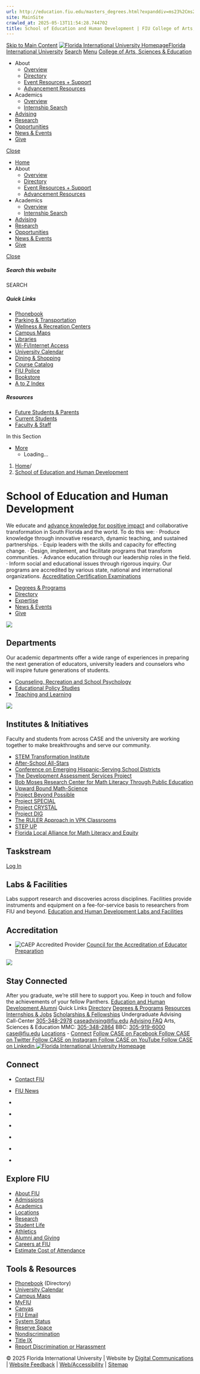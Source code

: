 ```yaml
---
url: http://education.fiu.edu/masters_degrees.html?expanddiv=ms23%2Cms25
site: MainSite
crawled_at: 2025-05-13T11:54:28.744702
title: School of Education and Human Development | FIU College of Arts, Sciences & Education
---
```


[Skip to Main Content](https://case.fiu.edu/sehd/#main-content)
[![Florida International University Homepage](https://digicdn.fiu.edu/core/_assets/images/logo-top.svg)Florida International University](https://www.fiu.edu/)
[Search](https://case.fiu.edu/sehd/)
[Menu](https://case.fiu.edu/sehd/)
[College of Arts, Sciences & Education](https://case.fiu.edu/index.html)
  * About
    * [Overview](https://case.fiu.edu/about/index.html)
    * [Directory](https://case.fiu.edu/about/directory/index.html)
    * [Event Resources + Support](https://case.fiu.edu/about/event-resources-support/index.html)
    * [Advancement Resources](https://case.fiu.edu/about/advancement-resources/index.html)
  * Academics
    * [Overview](https://case.fiu.edu/academics/index.html)
    * [Internship Search](https://case.fiu.edu/academics/internship-search/index.html)
  * [Advising](https://case.fiu.edu/advising/index.html)
  * [Research](https://case.fiu.edu/research/index.html)
  * [Opportunities](https://case.fiu.edu/opportunities/index.html)
  * [News & Events](https://case.fiu.edu/news-events/index.html)
  * [Give](https://case.fiu.edu/give/index.html)


[Close](https://case.fiu.edu/sehd/)
  * [Home](https://case.fiu.edu/index.html)
  * About
    * [Overview](https://case.fiu.edu/about/index.html)
    * [Directory](https://case.fiu.edu/about/directory/index.html)
    * [Event Resources + Support](https://case.fiu.edu/about/event-resources-support/index.html)
    * [Advancement Resources](https://case.fiu.edu/about/advancement-resources/index.html)
  * Academics
    * [Overview](https://case.fiu.edu/academics/index.html)
    * [Internship Search](https://case.fiu.edu/academics/internship-search/index.html)
  * [Advising](https://case.fiu.edu/advising/index.html)
  * [Research](https://case.fiu.edu/research/index.html)
  * [Opportunities](https://case.fiu.edu/opportunities/index.html)
  * [News & Events](https://case.fiu.edu/news-events/index.html)
  * [Give](https://case.fiu.edu/give/index.html)


[ Close ](https://case.fiu.edu/sehd/)
##### Search this website
SEARCH
##### Quick Links
  * [ Phonebook](https://phonebook.fiu.edu)
  * [ Parking & Transportation](https://parking.fiu.edu/)
  * [ Wellness & Recreation Centers](https://dasa.fiu.edu/all-departments/wellness-recreation-centers/)
  * [ Campus Maps](http://campusmaps.fiu.edu/)
  * [ Libraries](https://library.fiu.edu/)
  * [ Wi-Fi/Internet Access](https://network.fiu.edu/)
  * [ University Calendar](https://calendar.fiu.edu/)
  * [ Dining & Shopping](https://shop.fiu.edu/)
  * [ Course Catalog](https://catalog.fiu.edu/)
  * [ FIU Police](https://police.fiu.edu/)
  * [ Bookstore](https://shop.fiu.edu/retail/barnes-noble/course-materials/)
  * [ A to Z Index](https://www.fiu.edu/atoz/index.html)


##### Resources
  * [ Future Students & Parents](https://www.fiu.edu/information-for/future-students-parents.html)
  * [ Current Students](https://www.fiu.edu/information-for/current-students.html)
  * [ Faculty & Staff](https://www.fiu.edu/information-for/faculty-staff.html)


In this Section
  * [More](https://case.fiu.edu/sehd/)
    * Loading...


  1. [Home](https://case.fiu.edu/index.html)/
  2. [School of Education and Human Development](https://case.fiu.edu/sehd/index.html)


# School of Education and Human Development
We educate and [advance knowledge for positive impact](https://case.fiu.edu/sehd/real/index.html) and collaborative transformation in South Florida and the world. To do this we: · Produce knowledge through innovative research, dynamic teaching, and sustained partnerships. · Equip leaders with the skills and capacity for effecting change. · Design, implement, and facilitate programs that transform communities. · Advance education through our leadership roles in the field. · Inform social and educational issues through rigorous inquiry.
Our programs are accredited by various state, national and international organizations.
[Accreditation ](https://case.fiu.edu/academics/accreditation/index.html)
[Certification Examinations ](https://case.fiu.edu/sehd/florida-teacher-certification-examinations/index.html)
  * [Degrees & Programs](https://case.fiu.edu/academics/degrees-programs/index.html#school=Education+and+Human+Development "SEHD Degrees & Programs")
  * [Directory](https://case.fiu.edu/sehd/directory/index.html "SEHD Directory")
  * [Expertise](https://case.fiu.edu/research/expertise/index.html)
  * [News & Events](https://case.fiu.edu/sehd/news-events/index.html "SEHD News & Events")
  * [Give](https://case.fiu.edu/sehd/give/index.html "Give to SEHD")


![](https://case.fiu.edu/sehd/_assets/professor-lecturing1.jpg)
## Departments
Our academic departments offer a wide range of experiences in preparing the next generation of educators, university leaders and counselors who will inspire future generations of students.
  * [Counseling, Recreation and School Psychology](https://case.fiu.edu/crsp/index.html)
  * [Educational Policy Studies](https://case.fiu.edu/eps/index.html)
  * [Teaching and Learning](https://case.fiu.edu/tl/index.html)


![](https://case.fiu.edu/sehd/_assets/stem-active-learning1.jpg)
## Institutes & Initiatives
Faculty and students from across CASE and the university are working together to make breakthroughs and serve our community.
  * [STEM Transformation Institute](https://stem.fiu.edu/)
  * [After-School All-Stars](https://case.fiu.edu/sehd/after-school-all-stars/index.html)
  * [Conference on Emerging Hispanic-Serving School Districts](https://case.fiu.edu/sehd/ehssd-conference/index.html)
  * [The Development Assessment Services Project](https://case.fiu.edu/sehd/development-assessment-services-project/index.html)
  * [Bob Moses Research Center for Math Literacy Through Public Education](https://mosescenter.fiu.edu/index.html)
  * [Upward Bound Math-Science](https://case.fiu.edu/sehd/upward-bound-math-science/index.html)
  * [Project Beyond Possible](https://case.fiu.edu/crsp/ms-rehabilitation-counseling/project-beyond-possible/index.html)
  * [Project SPECIAL](https://case.fiu.edu/sehd/project-special/index.html)
  * [Project CRYSTAL](https://case.fiu.edu/sehd/project-crystal/index.html)
  * [Project DIG](https://case.fiu.edu/sehd/project-dig/index.html)
  * [The RULER Approach in VPK Classrooms](https://case.fiu.edu/sehd/the-ruler-approach-in-vpk-classrooms/index.html)
  * [STEP UP](https://case.fiu.edu/sehd/step-up/index.html)
  * [Florida Local Alliance for Math Literacy and Equity](https://mosescenter.fiu.edu/our-programs/flame/index.html)


## Taskstream
[Log In](https://w.taskstream.com/ts/chang28/COE_WEBSITE)
## Labs & Facilities
Labs support research and discoveries across disciplines. Facilities provide instruments and equipment on a fee-for-service basis to researchers from FIU and beyond.
[Education and Human Development Labs and Facilities ](https://case.fiu.edu/research/labs-facilities/index.html#school=Education+and+Human+Development)
## Accreditation
  * ![CAEP Accredited Provider](https://case.fiu.edu/sehd/_assets/caep-accredited-shield.jpg)
[Council for the Accreditation of Educator Preparation](http://caepnet.org/provider-details/caep?i=Florida+International+University&c=Miami&s=FL)


![](https://case.fiu.edu/sehd/_assets/graduate-taking-selfie.jpg)
## Stay Connected
After you graduate, we’re still here to support you. Keep in touch and follow the achievements of your fellow Panthers.
[Education and Human Development Alumni](https://case.fiu.edu/sehd/alumni/index.html)
Quick Links
[Directory](https://case.fiu.edu/about/directory/index.html) [Degrees & Programs](https://case.fiu.edu/academics/degrees-programs/index.html) [Resources](https://case.fiu.edu/about/resources/index.html) [Internships & Jobs](https://case.fiu.edu/opportunities/internships-jobs/index.html) [Scholarships & Fellowships](https://case.fiu.edu/opportunities/scholarships-fellowships/index.html)
Undergraduate Advising
Call-Center [305-348-2978](tel:305-348-2978) caseadvising@fiu.edu [Advising FAQ](https://case.fiu.edu/advising/frequently-asked-questions/index.html)
Arts, Sciences & Education
MMC: [305-348-2864](tel:305-348-2864) BBC: [305-919-6000](tel:305-919-6000) case@fiu.edu [Locations](https://case.fiu.edu/about/locations/index.html "CASE Locations") - [Connect](https://case.fiu.edu/about/connect/index.html)
[ Follow CASE on Facebook ](https://www.facebook.com/FIUCASE "Follow CASE on Facebook") [ Follow CASE on Twitter ](https://twitter.com/FIUCASE "Follow CASE on Twitter") [ Follow CASE on Instagram ](https://www.instagram.com/fiucase/ "Follow CASE on Instagram") [ Follow CASE on YouTube ](https://www.youtube.com/channel/UCqVpjyjP6PQ7NmgF0imaotQ "Follow CASE on YouTube") [ Follow CASE on Linkedin ](https://www.linkedin.com/school/fiucase/ "Follow CASE on Linkedin")
[ ![Florida International University Homepage](https://digicdn.fiu.edu/core/_assets/images/footer-logo.svg) ](https://www.fiu.edu/)
## Connect
  * [Contact FIU](https://www.fiu.edu/about/contact-us/index.html)
  * [FIU News](https://news.fiu.edu/)


  * [](https://www.instagram.com/fiuinstagram/)
  * [](https://www.linkedin.com/school/florida-international-university/)
  * [](https://www.facebook.com/floridainternational)
  * [](https://twitter.com/fiu)
  * [](https://www.youtube.com/user/FloridaInternational)
  * [](https://flickr.com/photos/fiu)


## Explore FIU
  * [About FIU](https://www.fiu.edu/about/index.html)
  * [Admissions](https://www.fiu.edu/admissions/index.html)
  * [Academics](https://www.fiu.edu/academics/index.html)
  * [Locations](https://www.fiu.edu/locations/index.html)
  * [Research](https://www.fiu.edu/research/index.html)
  * [Student Life](https://www.fiu.edu/student-life/index.html)
  * [Athletics](https://www.fiu.edu/athletics/index.html)
  * [Alumni and Giving](https://www.fiu.edu/alumni-and-giving/index.html)
  * [Careers at FIU](https://hr.fiu.edu/careers/)
  * [Estimate Cost of Attendance](https://onestop.fiu.edu/finances/estimate-your-costs/)


## Tools & Resources
  * [Phonebook](https://phonebook.fiu.edu) (Directory)
  * [University Calendar](https://calendar.fiu.edu/)
  * [Campus Maps](https://campusmaps.fiu.edu/)
  * [MyFIU](https://my.fiu.edu/)
  * [Canvas](https://canvas.fiu.edu)
  * [FIU Email](http://mail.fiu.edu/)
  * [System Status](https://fiu.service-now.com/sp?id=services_status)
  * [Reserve Space](https://centralreservations.fiu.edu/)
  * [Nondiscrimination](https://ace.fiu.edu/civil-rights/harassment-and-discrimination/)
  * [Title IX](https://ace.fiu.edu/title-ix/)
  * [Report Discrimination or Harassment](https://report.fiu.edu/)


© 2025 Florida International University  | Website by [Digital Communications](https://stratcomm.fiu.edu/digital-print/websites/) | [Website Feedback](https://webforms.fiu.edu/view.php?id=370774&element_5=https://case.fiu.edu/sehd/) | [Web/Accessibility](https://accessibility.fiu.edu/) | [Sitemap](https://case.fiu.edu/sitemap.html)

